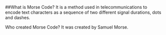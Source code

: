 ##What is Morse Code?
It is a method used in telecommunications to encode text characters as a 
sequence of two different signal durations, dots and dashes.

Who created Morse Code?
It was created by Samuel Morse.
